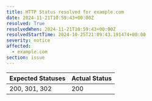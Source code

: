 ```yaml
---
title: HTTP Status resolved for example.com
date: 2024-11-21T10:59:43+00:00Z
resolved: True
resolvedWhen: 2024-11-21T10:59:43+00:00Z
resolvedStartTime: 2024-10-25T21:09:43.191474+00:00
severity: notice
affected:
  - example.com
section: issue
---
```


| Expected Statuses | Actual Status  |
|-------------------|----------------|
| 200, 301, 302 | 200 |
